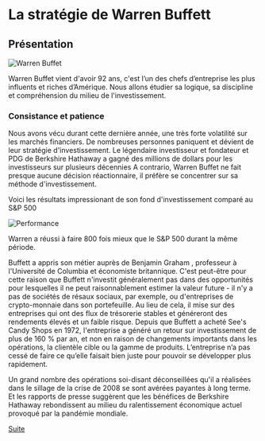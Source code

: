 # La stratégie de Warren Buffett
## Présentation

![Warren Buffet](https://www.fundraisers.fr/sites/default/files/public/img/article/warren-buffet-2.jpg)

Warren Buffet vient d'avoir 92 ans, c'est l’un des chefs d’entreprise les plus influents et riches d’Amérique.
Nous allons étudier sa logique, sa discipline et compréhension du milieu de l'investissement.

### Consistance et patience

Nous avons vécu durant cette dernière année, une très forte volatilité sur les marchés financiers.
De nombreuses personnes paniquent et dévient de leur stratégie d'investissement.
Le légendaire investisseur et fondateur et PDG de Berkshire Hathaway a gagné des millions de dollars pour les investisseurs sur plusieurs décennies
A contrario, Warren Buffet ne fait presque aucune décision réactionnaire, il préfère se concentrer sur sa méthode d'investissement.

Voici les résultats impressionant de son fond d'investissement comparé au S&P 500

![Performance](https://i.insider.com/56d0b3726e97c623048ba08c?width=1136&format=jpeg)

Warren a réussi à faire 800 fois mieux que le S&P 500 durant la même période.

Buffett a appris son métier auprès de Benjamin Graham , professeur à l'Université de Columbia et économiste britannique.
C'est peut-être pour cette raison que Buffett n'investit généralement pas dans des opportunités pour lesquelles il ne peut raisonnablement 
estimer la valeur future - il n'y a pas de sociétés de résaux sociaux, par exemple, ou d'entreprises de crypto-monnaie dans son portefeuille. 
Au lieu de cela, il mise sur des entreprises qui ont des flux de trésorerie stables et généreront des rendements élevés et un faible risque.
Depuis que Buffett a acheté See's Candy Shops en 1972, l'entreprise a généré un retour sur investissement de plus de 160 % par an,
et non en raison de changements importants dans les opérations, la clientèle cible ou la gamme de produits. 
L’entreprise n’a pas cessé de faire ce qu’elle faisait bien juste pour pouvoir se développer plus rapidement.

Un grand nombre des opérations soi-disant déconseillées qu'il a réalisées dans le sillage de la crise de 2008 se sont avérées payantes à long terme.
Et les rapports de presse suggèrent que les bénéfices de Berkshire Hathaway rebondissent au milieu du ralentissement économique 
actuel provoqué par la pandémie mondiale.

[Suite](https://github.com/Germain24/Warren-Buffet-s-strategy/tree/main/Francais/2.%20M%C3%A9thode)